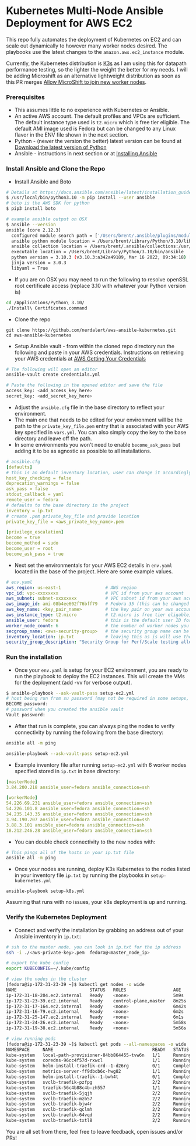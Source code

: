 # Kubernetes Multi-Node Ansible Deployment for AWS EC2

This repo fully automates the deployment of Kubernetes on EC2 and can scale out dynamically to however
many worker nodes desired. The playbooks use the latest changes to the `amazon.aws.ec2_instance` module.

Currently, the Kubernetes distribution is [K3s](https://github.com/k3s-io/k3s) as I am using this for datapath
performance testing, so the lighter the weight the better for my needs. I will be adding Microshift as an
alternative lightweight distribution as soon as this PR merges [Allow MicroShift to join new worker nodes](https://github.com/redhat-et/microshift/pull/471).

### Prerequisites

- This assumes little to no experience with Kubernetes or Ansible.
- An active AWS account. The default profiles and VPCs are sufficient. The default instance type used
  is `t2.micro` which is free tier eligible. The default AMI image used is Fedora but can be changed to
  any Linux flavor in the ENV file shown in the next section.
- Python - (newer the version the better) latest version can be found at [Download the latest version of Python](https://www.python.org/downloads/)
- Ansible - instructions in next section or at [Installing Ansible](https://docs.ansible.com/ansible/latest/installation_guide/intro_installation.html#installing-ansible)


### Install Ansible and Clone the Repo


- Install Ansible and Boto

```sh
# Details at https://docs.ansible.com/ansible/latest/installation_guide/intro_installation.html
$ /usr/local/bin/python3.10 -m pip install --user ansible
# boto is the AWS SDK for python
$ pip3 install boto

# example ansible output on OSX
$ ansible --version
ansible [core 2.12.3]
  configured module search path = ['/Users/brent/.ansible/plugins/modules', '/usr/share/ansible/plugins/modules']
  ansible python module location = /Users/brent/Library/Python/3.10/lib/python/site-packages/ansible
  ansible collection location = /Users/brent/.ansible/collections:/usr/share/ansible/collections
  executable location = /Users/brent/Library/Python/3.10/bin/ansible
  python version = 3.10.3 (v3.10.3:a342a49189, Mar 16 2022, 09:34:18) [Clang 13.0.0 (clang-1300.0.29.30)]
  jinja version = 3.0.3
  libyaml = True
```

- If you are on OSX you may need to run the following to resolve openSSL root certificate access (replace 3.10 with whatever your Python version is)

```sh
cd /Applications/Python\ 3.10/
./Install\ Certificates.command
```


- Clone the repo
```
git clone https://github.com/nerdalert/aws-ansible-kubernetes.git
cd aws-ansible-kubernetes 
```


- Setup Ansible vault - from within the cloned repo directory run the following and paste in your
  AWS credentials. Instructions on retrieving your AWS credentials at [AWS Getting Your Credentials](https://docs.aws.amazon.com/sdk-for-javascript/v2/developer-guide/getting-your-credentials.html)

```sh
# The following will open an editor
ansible-vault create credentials.yml

# Paste the following in the opened editor and save the file
access_key: <add_access_key_here>
secret_key: <add_secret_key_here>
```

- Adjust the `ansible.cfg` file in the base directory to reflect your environment.
- The main one that needs to be edited for your environment will be the path to the
  `private_key_file.pem` entry that is associated with your AWS key specified in `vars.yml`.
  You can also simply copy the key to the base directory and leave off the path.
- In some environments you won't need to enable `become_ask_pass` but adding it to be as
  agnostic as possible to all installations.

```yaml
# ansible.cfg
[defaults]
# this is an default inventory location, user can change it accordingly
host_key_checking = false
deprecation_warnings = false
ask_pass = false
stdout_callback = yaml
remote_user = fedora
# defaults to the base directory in the project
inventory = ip.txt
# create .pem private_key_file and provide location
private_key_file = <aws_private_key_name>.pem

[privilege_escalation]
become = true
become_method = sudo
become_user = root
become_ask_pass = true
```

- Next set the environmentals for your AWS EC2 details in `env.yaml` located in the base
  of the project. Here are some example values.

```yaml
# env.yaml
aws_region: us-east-1                 # AWS region
vpc_id: vpc-xxxxxxxx                  # VPC id from your aws account
aws_subnet: subnet-xxxxxxxx           # VPC subnet id from your aws account
aws_image_id: ami-08b4ee602f76bff79   # Fedora 35 (this can be changed to most any Linux distro, be sure to change ansible_user name if you use a different distro)
aws_key_name: <key_pair_name>         # the key pair on your aws account to use
aws_instance_type: t2.micro           # t2.micro is free tier eligable, but you can use any type to scale up
ansible_user: fedora                  # this is the default user ID for your AMI image. Example, AWS AMI is ec2-user etc
worker_node_count: 6                  # the number of worker nodes you want to deploy
secgroup_name: <aws-security-group>   # the security group name can be an existing group or else it will be created by the playbook
inventory_location: ip.txt            # leaving this as is will use the ip.txt file in the base directory
security_group_description: "Security Group for Perf/Scale testing allowing ssh ingress"
```

### Run the installation

- Once your `env.yaml` is setup for your EC2 environment, you are ready to run the playbook to deploy the EC2 instances.
  This will create the VMs for the deployment (add -vv for verbose output).


```sh
$ ansible-playbook --ask-vault-pass setup-ec2.yml
# host being run from su password (may not be required in some setups, can disable in ansible.cfg)
BECOME password:
# password when you created the ansible vault
Vault password:
```

- After that run is complete, you can always ping the nodes to verify connectivity by running the following from the base directory:

```sh
ansible all -m ping
```

```sh
ansible-playbook --ask-vault-pass setup-ec2.yml
```

- Example inventory file after running `setup-ec2.yml` with 6 worker nodes specified stored in `ip.txt` in base directory:

```yaml
[masterNode]
3.84.200.218 ansible_user=fedora ansible_connection=ssh

[workerNode]
54.226.69.231 ansible_user=fedora ansible_connection=ssh
54.226.101.8 ansible_user=fedora ansible_connection=ssh
34.235.143.35 ansible_user=fedora ansible_connection=ssh
3.94.190.207 ansible_user=fedora ansible_connection=ssh
3.88.3.101 ansible_user=fedora ansible_connection=ssh
18.212.246.28 ansible_user=fedora ansible_connection=ssh
```

- You can double check connectivity to the new nodes with:

```sh
# This pings all of the hosts in your ip.txt file 
ansible all -m ping
```

- Once your nodes are running, deploy K3s Kubernetes to the nodes listed in your inventory file `ip.txt` by running the playbooks in `setup-kubernetes.yml`

```
ansible-playbook setup-k8s.yml
```

Assuming that runs with no issues, your k8s deployment is up and running.

### Verify the Kubernetes Deployment

- Connect and verify the installation by grabbing an address out of your Ansible inventory in `ip.txt`:

```sh
# ssh to the master node. you can look in ip.txt for the ip address
ssh -i ./<aws-private-key>.pem  fedora@<master_node_ip>

# export the kube config
export KUBECONFIG=~/.kube/config

# view the nodes in the cluster
[fedora@ip-172-31-23-39 ~]$ kubectl get nodes -o wide
NAME                            STATUS   ROLES                  AGE     VERSION        INTERNAL-IP     EXTERNAL-IP   OS-IMAGE                          KERNEL-VERSION            CONTAINER-RUNTIME
ip-172-31-18-204.ec2.internal   Ready    <none>                 5m9s    v1.22.7+k3s1   172.31.18.204   <none>        Fedora Linux 35 (Cloud Edition)   5.14.10-300.fc35.x86_64   containerd://1.5.9-k3s1
ip-172-31-23-39.ec2.internal    Ready    control-plane,master   8m25s   v1.22.7+k3s1   172.31.23.39    <none>        Fedora Linux 35 (Cloud Edition)   5.14.10-300.fc35.x86_64   containerd://1.5.9-k3s1
ip-172-31-17-164.ec2.internal   Ready    <none>                 6m42s   v1.22.7+k3s1   172.31.17.164   <none>        Fedora Linux 35 (Cloud Edition)   5.14.10-300.fc35.x86_64   containerd://1.5.9-k3s1
ip-172-31-16-79.ec2.internal    Ready    <none>                 6m2s    v1.22.7+k3s1   172.31.16.79    <none>        Fedora Linux 35 (Cloud Edition)   5.14.10-300.fc35.x86_64   containerd://1.5.9-k3s1
ip-172-31-25-147.ec2.internal   Ready    <none>                 6m1s    v1.22.7+k3s1   172.31.25.147   <none>        Fedora Linux 35 (Cloud Edition)   5.14.10-300.fc35.x86_64   containerd://1.5.9-k3s1
ip-172-31-24-26.ec2.internal    Ready    <none>                 5m58s   v1.22.7+k3s1   172.31.24.26    <none>        Fedora Linux 35 (Cloud Edition)   5.14.10-300.fc35.x86_64   containerd://1.5.9-k3s1
ip-172-31-19-38.ec2.internal    Ready    <none>                 5m56s   v1.22.7+k3s1   172.31.19.38    <none>        Fedora Linux 35 (Cloud Edition)   5.14.10-300.fc35.x86_64   containerd://1.5.9-k3s1

# view running pods
[fedora@ip-172-31-23-39 ~]$ kubectl get pods --all-namespaces -o wide
NAMESPACE     NAME                                      READY   STATUS      RESTARTS   AGE     IP          NODE                            NOMINATED NODE   READINESS GATES
kube-system   local-path-provisioner-84bb864455-tvw6n   1/1     Running     0          8m54s   10.42.0.5   ip-172-31-23-39.ec2.internal    <none>           <none>
kube-system   coredns-96cc4f57d-rxwcl                   1/1     Running     0          8m54s   10.42.0.4   ip-172-31-23-39.ec2.internal    <none>           <none>
kube-system   helm-install-traefik-crd--1-d26rg         0/1     Completed   0          8m55s   10.42.0.2   ip-172-31-23-39.ec2.internal    <none>           <none>
kube-system   metrics-server-ff9dbcb6c-hwg82            1/1     Running     0          8m54s   10.42.0.6   ip-172-31-23-39.ec2.internal    <none>           <none>
kube-system   helm-install-traefik--1-bwh4t             0/1     Completed   1          8m55s   10.42.0.3   ip-172-31-23-39.ec2.internal    <none>           <none>
kube-system   svclb-traefik-pzfpg                       2/2     Running     0          8m11s   10.42.0.7   ip-172-31-23-39.ec2.internal    <none>           <none>
kube-system   traefik-56c4b88c4b-zh557                  1/1     Running     0          8m13s   10.42.0.8   ip-172-31-23-39.ec2.internal    <none>           <none>
kube-system   svclb-traefik-5jqjh                       2/2     Running     0          7m24s   10.42.1.2   ip-172-31-17-164.ec2.internal   <none>           <none>
kube-system   svclb-traefik-mzb57                       2/2     Running     0          6m44s   10.42.2.2   ip-172-31-16-79.ec2.internal    <none>           <none>
kube-system   svclb-traefik-bjw4r                       2/2     Running     0          6m43s   10.42.3.2   ip-172-31-25-147.ec2.internal   <none>           <none>
kube-system   svclb-traefik-qclmh                       2/2     Running     0          6m40s   10.42.4.2   ip-172-31-24-26.ec2.internal    <none>           <none>
kube-system   svclb-traefik-64vqd                       2/2     Running     0          6m38s   10.42.5.2   ip-172-31-19-38.ec2.internal    <none>           <none>
kube-system   svclb-traefik-txtl8                       2/2     Running     0          5m51s   10.42.6.2   ip-172-31-18-204.ec2.internal   <none>           <none>
```

You are all set from there, feel free to leave feedback, open issues and/or PRs!

